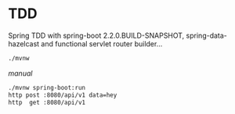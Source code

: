 # TDD
Spring TDD with spring-boot 2.2.0.BUILD-SNAPSHOT, spring-data-hazelcast and functional servlet router builder...

```bash
./mvnw
```

_manual_

```bash
./mvnw spring-boot:run
http post :8080/api/v1 data=hey
http  get :8080/api/v1
```
